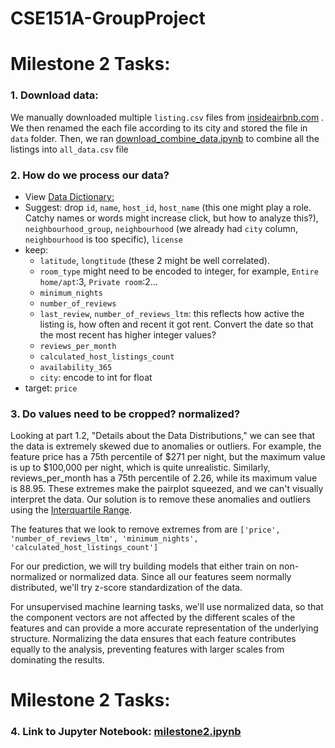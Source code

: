 # CSE151A-GroupProject

# Milestone 2 Tasks:

### 1. Download data:

We manually downloaded multiple `listing.csv` files from [insideairbnb.com](https://insideairbnb.com/get-the-data/)
. We then renamed the each file according to its city and stored the file in `data` folder. Then, we ran [download_combine_data.ipynb](https://github.com/chengyuanmao819/CSE151A-GroupProject/blob/milestone2_Evaluate_Data_and_Plot_data/download_combine_data.ipynb) to combine all the listings into `all_data.csv` file

### 2. How do we process our data?
  - View [Data Dictionary: ](https://docs.google.com/spreadsheets/d/1iWCNJcSutYqpULSQHlNyGInUvHg2BoUGoNRIGa6Szc4/edit?usp=sharing)   
  - Suggest: drop `id`, `name`, `host_id`, `host_name` (this one might play a role. Catchy names or words might increase click, but how to analyze this?), `neighbourhood_group`, `neighbourhood` (we already had `city` column, `neighbourhood` is too specific), `license`
  - keep: 
    - `latitude`, `longtitude` (these 2 might be well correlated). 
    - `room_type` might need to be encoded to integer, for example, `Entire home/apt`:3, `Private room`:2...
    - `minimum_nights`
    - `number_of_reviews`
    - `last_review`, `number_of_reviews_ltm`: this reflects how active the listing is, how often and recent it got rent. Convert the date so that the most recent has higher integer values?
    - `reviews_per_month`
    - `calculated_host_listings_count`
    - `availability_365`
    - `city`: encode to int for float
  - target: `price`

### 3. Do values need to be cropped? normalized?

Looking at part 1.2, "Details about the Data Distributions," we can see that the data is extremely skewed due to anomalies or outliers. For example, the feature price has a 75th percentile of $271 per night, but the maximum value is up to $100,000 per night, which is quite unrealistic. Similarly, reviews_per_month has a 75th percentile of 2.26, while its maximum value is 88.95. These extremes make the pairplot squeezed, and we can't visually interpret the data. Our solution is to remove these anomalies and outliers using the [Interquartile Range](https://medium.com/analytics-vidhya/removing-outliers-understanding-how-and-what-behind-the-magic-18a78ab480ff). 

The features that we look to remove extremes from are `['price', 'number_of_reviews_ltm', 'minimum_nights', 'calculated_host_listings_count']`

For our prediction, we will try building models that either train on non-normalized or normalized data. Since all our features seem normally distributed, we'll try z-score standardization of the data.

For unsupervised machine learning tasks, we'll use normalized data, so that the component vectors are not affected by the different scales of the features and can provide a more accurate representation of the underlying structure. Normalizing the data ensures that each feature contributes equally to the analysis, preventing features with larger scales from dominating the results.

# Milestone 2 Tasks:



### 4. Link to Jupyter Notebook: [milestone2.ipynb](https://github.com/chengyuanmao819/CSE151A-GroupProject/blob/milestone2/milestone2.ipynb)
